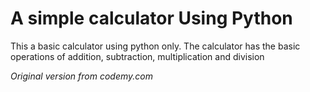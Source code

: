 # A simple calculator Using Python

This a basic calculator using python only. The calculator has the basic operations of addition, subtraction, multiplication and division

*Original version from codemy.com*